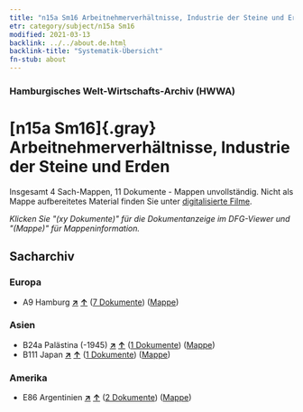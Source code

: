```yaml
---
title: "n15a Sm16 Arbeitnehmerverhältnisse, Industrie der Steine und Erden"
etr: category/subject/n15a Sm16
modified: 2021-03-13
backlink: ../../about.de.html
backlink-title: "Systematik-Übersicht"
fn-stub: about
---
```


### Hamburgisches Welt-Wirtschafts-Archiv (HWWA)
# [n15a Sm16]{.gray}&#8201; Arbeitnehmerverhältnisse, Industrie der Steine und Erden&#160; 




Insgesamt 4 Sach-Mappen, 11 Dokumente - Mappen unvollständig.
Nicht als Mappe aufbereitetes Material finden Sie unter [digitalisierte Filme](/film/h1_sh).

_Klicken Sie "(xy Dokumente)" für die Dokumentanzeige im DFG-Viewer und "(Mappe)" für Mappeninformation._

## Sacharchiv




### Europa

- A9 Hamburg [**&nearr;**](../../../geo/i/140905/about.de.html "Hamburg (alle Mappen)") [**&uarr;**](../../../geo/about.de.html#A9 "Ländersystematik") (<a href="https://pm20.zbw.eu/dfgview/sh/140905,145220" title="über: Hamburg : Arbeitnehmerverhältnisse, Industrie der Steine und Erden" target="_blank">7 Dokumente</a>) ([Mappe](../../../../folder/sh/1409xx/140905/1452xx/145220/about.de.html))

### Asien

- B24a Palästina (-1945) [**&nearr;**](../../../geo/i/141115/about.de.html "Palästina (-1945) (alle Mappen)") [**&uarr;**](../../../geo/about.de.html#B24a "Ländersystematik") (<a href="https://pm20.zbw.eu/dfgview/sh/141115,145220" title="über: Palästina (-1945) : Arbeitnehmerverhältnisse, Industrie der Steine und Erden" target="_blank">1 Dokumente</a>) ([Mappe](../../../../folder/sh/1411xx/141115/1452xx/145220/about.de.html))
- B111 Japan [**&nearr;**](../../../geo/i/141272/about.de.html "Japan (alle Mappen)") [**&uarr;**](../../../geo/about.de.html#B111 "Ländersystematik") (<a href="https://pm20.zbw.eu/dfgview/sh/141272,145220" title="über: Japan : Arbeitnehmerverhältnisse, Industrie der Steine und Erden" target="_blank">1 Dokumente</a>) ([Mappe](../../../../folder/sh/1412xx/141272/1452xx/145220/about.de.html))

### Amerika

- E86 Argentinien [**&nearr;**](../../../geo/i/141692/about.de.html "Argentinien (alle Mappen)") [**&uarr;**](../../../geo/about.de.html#E86 "Ländersystematik") (<a href="https://pm20.zbw.eu/dfgview/sh/141692,145220" title="über: Argentinien : Arbeitnehmerverhältnisse, Industrie der Steine und Erden" target="_blank">2 Dokumente</a>) ([Mappe](../../../../folder/sh/1416xx/141692/1452xx/145220/about.de.html))


